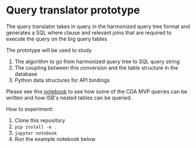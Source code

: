 # Query translator prototype

The query translator takes in query in the harmonized query tree format and 
generates a SQL where clause and relevant joins that are required to execute 
the query on the big query tables 

The prototype will be used to study

1. The algorithm to go from harmonized query tree to SQL query string
1. The coupling between this conversion and the table structure in the database
1. Python data structures for API bindings

Please see this [notebook](CDA-MVP-Query-examples.ipynb) to see how some of the
CDA MVP queries can be written and how ISB's nested tables can be queried.

How to experiment:

1. Clone this repository
2. `pip install -e .` 
3. `jupyter notebook`
4. Run the example notebook below
